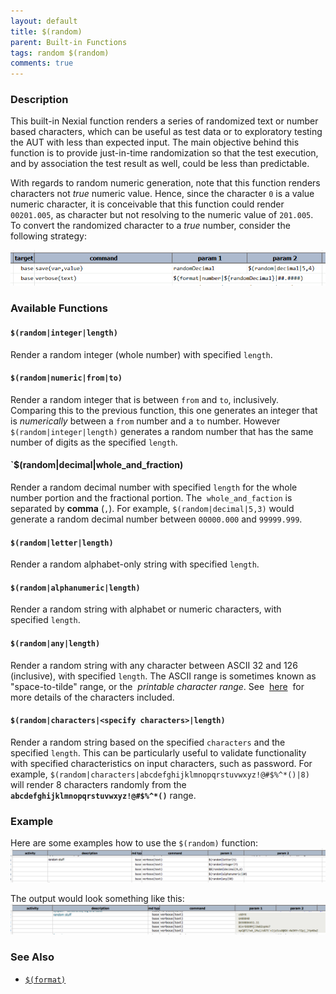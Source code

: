 ```yaml
---
layout: default
title: $(random)
parent: Built-in Functions
tags: random $(random)
comments: true
---
```



### Description
This built-in Nexial function renders a series of randomized text or number based characters, which can be useful as 
test data or to exploratory testing the AUT with less than expected input. The main objective behind this function 
is to provide just-in-time randomization so that the test execution, and by association the test result as well, could 
be less than predictable.

With regards to random numeric generation, note that this function renders characters not _true_ numeric value. 
Hence, since the character `0` is a value numeric character, it is conceivable that this function could render 
`00201.005`, as character but not resolving to the numeric value of `201.005`. To convert the randomized character 
to a _true_ number, consider the following strategy:<br/>

![](image/$(random)_01.png)


### Available Functions
#### `$(random|integer|length)`
Render a random integer (whole number) with specified `length`. 

#### `$(random|numeric|from|to)`
Render a random integer that is between `from` and `to`, inclusively. Comparing this to the previous function, this 
one generates an integer that is _numerically_ between a `from` number and a `to` number. However 
`$(random|integer|length)` generates a random number that has the same number of digits as the specified `length`.

#### `$(random|decimal|whole_and_fraction)
Render a random decimal number with specified `length` for the whole number portion and the fractional portion. The 
`whole_and_faction` is separated by **comma** (`,`). For example, `$(random|decimal|5,3)` would generate a random 
decimal number between `00000.000` and `99999.999`. 

#### `$(random|letter|length)`
Render a random alphabet-only string with specified `length`.

#### `$(random|alphanumeric|length)`
Render a random string with alphabet or numeric characters, with specified `length`.

#### `$(random|any|length)`
Render a random string with any character between ASCII 32 and 126 (inclusive), with specified `length`. The ASCII 
range is sometimes known as "space-to-tilde" range, or the  _printable character range_. See 
<a href="http://www.charstable.com/_site_media/ascii/chars-table-landscape.jpg" class="external-link" target="_nexial_link">here</a> 
for more details of the characters included. 

#### `$(random|characters|<specify characters>|length)`
Render a random string based on the specified `characters` and the  specified `length`. This can be particularly useful 
to validate functionality with specified characteristics on input characters, such as password. For example, 
`$(random|characters|abcdefghijklmnopqrstuvwxyz!@#$%^*()|8)` will render 8 characters randomly from the 
**`abcdefghijklmnopqrstuvwxyz!@#$%^*()`** range. 
    

### Example
Here are some examples how to use the `$(random)` function:<br/>
![script](image/$(random)_02.png)

The output would look something like this:<br/>
![](image/$(random)_03.png)


### See Also
- [`$(format)`]($(format))
